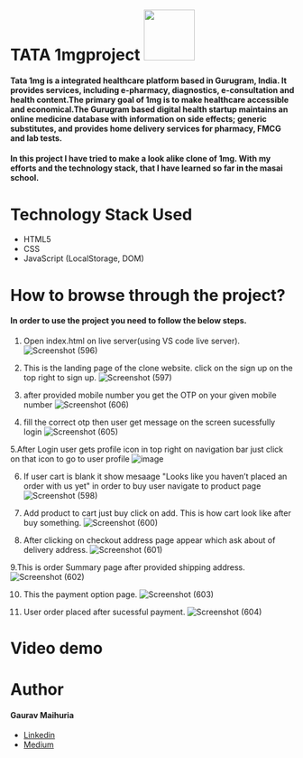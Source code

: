 

# TATA 1mgproject <img src="https://img.1mg.com/images/1mg-logo-large.png" width="90px">
#### Tata 1mg is a integrated healthcare platform based in Gurugram, India. It provides services, including e-pharmacy, diagnostics, e-consultation and health content.The primary goal of 1mg is to make healthcare accessible and economical.The Gurugram based digital health startup maintains an online medicine database with information on side effects; generic substitutes, and provides home delivery services for  pharmacy, FMCG and lab tests. 

#### In this project I have tried to make a look alike clone of 1mg. With my efforts and the technology stack, that I have learned so far in the masai school.

# Technology Stack Used 
* HTML5
* CSS
* JavaScript (LocalStorage, DOM)

# How to browse through the project? 
#### In order to use the project you need to follow the below steps.
1. Open index.html on live server(using VS code live server).
![Screenshot (596)](https://user-images.githubusercontent.com/61643245/135500169-69bf9539-e265-418b-9cd1-136c94a0cac5.png)

2. This is the landing page of the clone website. click on the sign up on the top right to sign up.
![Screenshot (597)](https://user-images.githubusercontent.com/61643245/135500594-24e07da2-49b4-4e74-ac8a-d5a1354d7a14.png)

3. after provided mobile number you get the OTP on your given mobile number
![Screenshot (606)](https://user-images.githubusercontent.com/61643245/135501315-924ee12e-ae36-4758-afe0-2d1c7fc097ad.png)

4. fill the correct otp then user get  message on the screen sucessfully login
![Screenshot (605)](https://user-images.githubusercontent.com/61643245/135501640-a10fcc81-adb4-4870-8458-e2636bddee72.png)

5.After Login user gets profile icon in top right on navigation bar just click on that icon to go to user profile
![image](https://user-images.githubusercontent.com/61643245/135502255-74ddc299-055f-498f-a525-2a431a9780cd.png)

6. If user cart is blank it show mesaage "Looks like you haven’t placed an order with us yet" in order to buy user navigate to product page
![Screenshot (598)](https://user-images.githubusercontent.com/61643245/135502722-812a5310-e4c8-4946-8b18-0fdabe4b67a6.png)

7. Add product to cart just buy click on add. This is how cart look like after buy something.
![Screenshot (600)](https://user-images.githubusercontent.com/61643245/135503314-d70cd659-f52e-4d02-90cb-32e89b77deca.png) 

8. After clicking on checkout address page appear which ask about of delivery address.
![Screenshot (601)](https://user-images.githubusercontent.com/61643245/135503640-fc80819b-9ed2-4f95-a7e9-88abf2637bf7.png)

9.This is order Summary page after provided shipping address.
![Screenshot (602)](https://user-images.githubusercontent.com/61643245/135503935-e102a392-0ebf-484e-bed5-e63c0350278f.png)

10. This the payment option page.
![Screenshot (603)](https://user-images.githubusercontent.com/61643245/135504455-661027f3-206c-4196-8fce-e94e6274878d.png)

11. User order placed after sucessful payment.
![Screenshot (604)](https://user-images.githubusercontent.com/61643245/135504888-61e27681-a0ee-443b-8a70-99c303d9cf75.png)

# Video demo


# Author
#### Gaurav Maihuria
* [Linkedin](www.linkedin.com/in/gaurav-maihuria)
* [Medium](https://medium.com/@gauravmaihuria)
